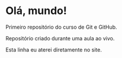 # Olá, mundo!
 Primeiro repositório do curso de Git e GitHub.

 Repositório criado durante uma aula ao vivo.
 
 Esta linha eu aterei diretamente no site.
